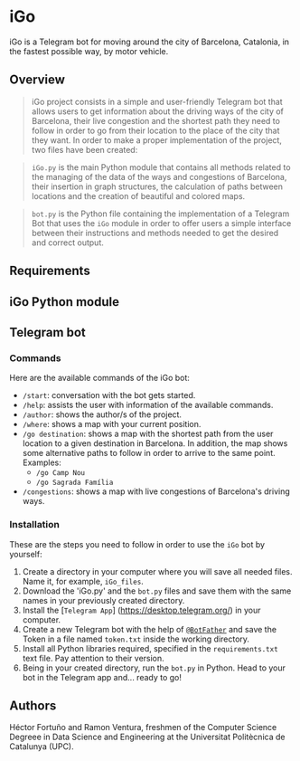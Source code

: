 # iGo

iGo is a Telegram bot for moving around the city of Barcelona, Catalonia, in the fastest possible way, by motor vehicle.

## Overview

>iGo project consists in a simple and user-friendly Telegram bot that allows users to get information about the driving ways
of the city of Barcelona, their live congestion and the shortest path they need to follow in order to go from their location
to the place of the city that they want.
In order to make a proper implementation of the project, two files have been created:

>`iGo.py` is the main Python module that contains all methods related to the managing of the data of the ways and congestions of
Barcelona, their insertion in graph structures, the calculation of paths between locations and the creation of beautiful and colored
maps.

>`bot.py` is the Python file containing the implementation of a Telegram Bot that uses the `iGo` module in order to offer users a simple
interface between their instructions and methods needed to get the desired and correct output.

## Requirements



## iGo Python module



## Telegram bot

### Commands

Here are the available commands of the iGo bot:

- `/start`: conversation with the bot gets started.
- `/help`: assists the user with information of the available commands.
- `/author`: shows the author/s of the project.
- `/where`: shows a map with your current position.
- `/go destination`: shows a map with the shortest path from the user location to a given destination in Barcelona.
   In addition, the map shows some alternative paths to follow in order to arrive to the same point.
   Examples:
   - `/go Camp Nou`
   - `/go Sagrada Família`
- `/congestions`: shows a map with live congestions of Barcelona's driving ways.

### Installation

These are the steps you need to follow in order to use the `iGo` bot by yourself:

1. Create a directory in your computer where you will save all needed files. Name it, for example, `iGo_files`.
2. Download the 'iGo.py' and the `bot.py` files and save them with the same names in your previously created directory.
3. Install the [`Telegram App`] (https://desktop.telegram.org/) in your computer.
4. Create a new Telegram bot with the help of [`@BotFather`](https://t.me/botfather) and save the Token in a file named
`token.txt` inside the working directory.
5. Install all Python libraries required, specified in the `requirements.txt` text file. Pay attention to their version.
6. Being in your created directory, run the `bot.py` in Python. Head to your bot in the Telegram app and... ready to go!


## Authors

Héctor Fortuño and Ramon Ventura, freshmen of the Computer Science Degreee in Data Science and Engineering
at the Universitat Politècnica de Catalunya (UPC).
